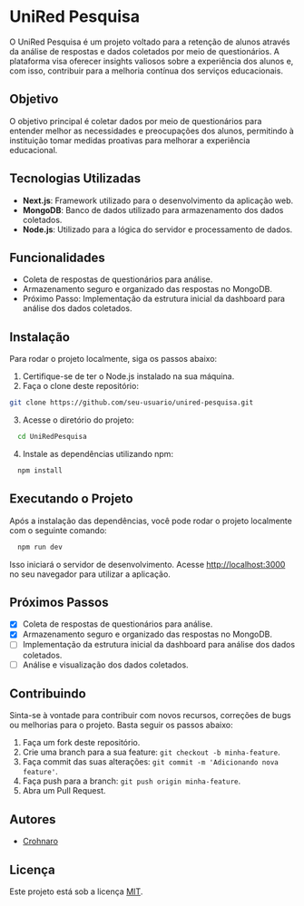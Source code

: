 # UniRed Pesquisa

O UniRed Pesquisa é um projeto voltado para a retenção de alunos através da análise de respostas e dados coletados por meio de questionários. A plataforma visa oferecer insights valiosos sobre a experiência dos alunos e, com isso, contribuir para a melhoria contínua dos serviços educacionais.

## Objetivo

O objetivo principal é coletar dados por meio de questionários para entender melhor as necessidades e preocupações dos alunos, permitindo à instituição tomar medidas proativas para melhorar a experiência educacional.

## Tecnologias Utilizadas

- **Next.js**: Framework utilizado para o desenvolvimento da aplicação web.
- **MongoDB**: Banco de dados utilizado para armazenamento dos dados coletados.
- **Node.js**: Utilizado para a lógica do servidor e processamento de dados.

## Funcionalidades

- Coleta de respostas de questionários para análise.
- Armazenamento seguro e organizado das respostas no MongoDB.
- Próximo Passo: Implementação da estrutura inicial da dashboard para análise dos dados coletados.

## Instalação

Para rodar o projeto localmente, siga os passos abaixo:

1. Certifique-se de ter o Node.js instalado na sua máquina.
2. Faça o clone deste repositório:

```bash
git clone https://github.com/seu-usuario/unired-pesquisa.git
```
3. Acesse o diretório do projeto:
```bash
  cd UniRedPesquisa
```
4. Instale as dependências utilizando npm:
```bash
  npm install
```
## Executando o Projeto

Após a instalação das dependências, você pode rodar o projeto localmente com o seguinte comando:
```bash
  npm run dev
```
Isso iniciará o servidor de desenvolvimento. Acesse [http://localhost:3000](http://localhost:3000) no seu navegador para utilizar a aplicação.

## Próximos Passos

- [x] Coleta de respostas de questionários para análise.
- [x] Armazenamento seguro e organizado das respostas no MongoDB.
- [ ] Implementação da estrutura inicial da dashboard para análise dos dados coletados.
- [ ] Análise e visualização dos dados coletados.

## Contribuindo

Sinta-se à vontade para contribuir com novos recursos, correções de bugs ou melhorias para o projeto. Basta seguir os passos abaixo:

1. Faça um fork deste repositório.
2. Crie uma branch para a sua feature: `git checkout -b minha-feature`.
3. Faça commit das suas alterações: `git commit -m 'Adicionando nova feature'`.
4. Faça push para a branch: `git push origin minha-feature`.
5. Abra um Pull Request.

## Autores

- [Crohnaro](https://github.com/crohnaro)

## Licença

Este projeto está sob a licença [MIT](https://opensource.org/licenses/MIT).
